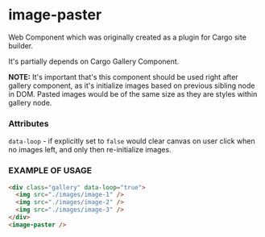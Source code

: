 # image-paster

Web Component which was originally created as a plugin for Cargo site builder. 

It's partially depends on Cargo Gallery Component.

**NOTE:**
It's important that's this component should be used right after gallery component, as it's initialize images based on previous sibling node in DOM.
Pasted images would be of the same size as they are styles within gallery node. 

### Attributes

`data-loop` - if explicitly set to `false` would clear canvas on user click when no images left, and only then re-initialize images.

### EXAMPLE OF USAGE

```html
<div class="gallery" data-loop="true">
  <img src="./images/image-1" />
  <img src="./images/image-2" />
  <img src="./images/image-3" />
</div>
<image-paster />
```

